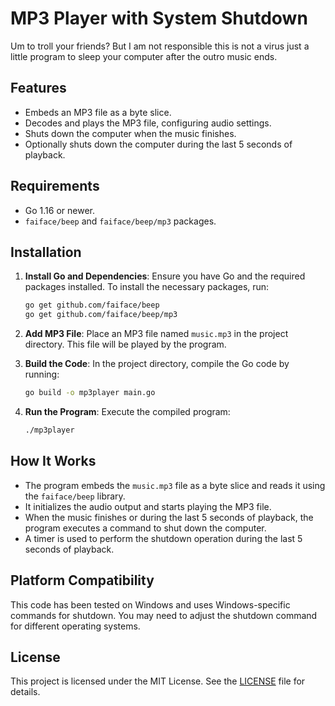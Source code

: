 # MP3 Player with System Shutdown

Um to troll your friends? But I am not responsible this is not a virus just a little program to sleep your computer after the outro music ends.

## Features

- Embeds an MP3 file as a byte slice.
- Decodes and plays the MP3 file, configuring audio settings.
- Shuts down the computer when the music finishes.
- Optionally shuts down the computer during the last 5 seconds of playback.

## Requirements

- Go 1.16 or newer.
- `faiface/beep` and `faiface/beep/mp3` packages.

## Installation

1. **Install Go and Dependencies**: Ensure you have Go and the required packages installed. To install the necessary packages, run:

    ```sh
    go get github.com/faiface/beep
    go get github.com/faiface/beep/mp3
    ```

2. **Add MP3 File**: Place an MP3 file named `music.mp3` in the project directory. This file will be played by the program.

3. **Build the Code**: In the project directory, compile the Go code by running:

    ```sh
    go build -o mp3player main.go
    ```

4. **Run the Program**: Execute the compiled program:

    ```sh
    ./mp3player
    ```

## How It Works

- The program embeds the `music.mp3` file as a byte slice and reads it using the `faiface/beep` library.
- It initializes the audio output and starts playing the MP3 file.
- When the music finishes or during the last 5 seconds of playback, the program executes a command to shut down the computer.
- A timer is used to perform the shutdown operation during the last 5 seconds of playback.

## Platform Compatibility

This code has been tested on Windows and uses Windows-specific commands for shutdown. You may need to adjust the shutdown command for different operating systems.

## License

This project is licensed under the MIT License. See the [LICENSE](LICENSE) file for details.

